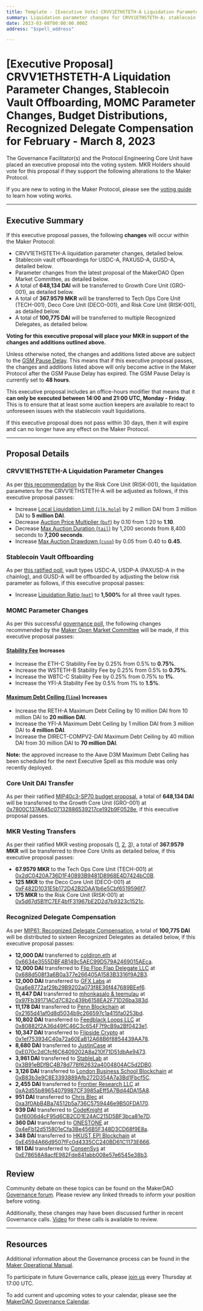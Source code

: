 ```yaml
---
title: Template - [Executive Vote] CRVV1ETHSTETH-A Liquidation Parameter Changes, Stablecoin Vault Offboarding, MOMC Parameter Changes, Budget Distributions, Recognized Delegate Compensation for February - March 8, 2023
summary: Liquidation parameter changes for CRVV1ETHSTETH-A; stablecoin vault offboarding for USDC-A, PAXUSD-A, and GUSD-A; MOMC parameter changes; DAI budget transfer for GRO-001; MKR vesting transfers for TECH-001, DECO-001, and RISK-001; Recognized Delegate compensation for February.
date: 2023-03-08T00:00:00.000Z
address: "$spell_address"

---
```

# [Executive Proposal] CRVV1ETHSTETH-A Liquidation Parameter Changes, Stablecoin Vault Offboarding, MOMC Parameter Changes, Budget Distributions, Recognized Delegate Compensation for February - March 8, 2023

The Governance Facilitator(s) and the Protocol Engineering Core Unit have placed an executive proposal into the voting system. MKR Holders should vote for this proposal if they support the following alterations to the Maker Protocol.

If you are new to voting in the Maker Protocol, please see the [voting guide](https://manual.makerdao.com/governance/voting-in-makerdao/on-chain-governance) to learn how voting works.

---

## Executive Summary

If this executive proposal passes, the following **changes** will occur within the Maker Protocol:
- CRVV1ETHSTETH-A liquidation parameter changes, detailed below.
- Stablecoin vault offboardings for USDC-A, PAXUSD-A, GUSD-A, detailed below.
- Parameter changes from the latest proposal of the MakerDAO Open Market Committee, as detailed below.
- A total of **648,134 DAI** will be transferred to Growth Core Unit (GRO-001), as detailed below.
- A total of **367.9579 MKR** will be transferred to Tech Ops Core Unit (TECH-001), Deco Core Unit (DECO-001), and Risk Core Unit (RISK-001), as detailed below.
- A total of **100,775 DAI** will be transferred to multiple Recognized Delegates, as detailed below.

**Voting for this executive proposal will place your MKR in support of the changes and additions outlined above.**

Unless otherwise noted, the changes and additions listed above are subject to the [GSM Pause Delay](https://manual.makerdao.com/parameter-index/core/param-gsm-pause-delay). This means that if this executive proposal passes, the changes and additions listed above will only become active in the Maker Protocol after the GSM Pause Delay has expired. The GSM Pause Delay is currently set to **48 hours**.

This executive proposal includes an office-hours modifier that means that it **can only be executed between 14:00 and 21:00 UTC, Monday - Friday**. This is to ensure that at least some auction keepers are available to react to unforeseen issues with the stablecoin vault liquidations.

If this executive proposal does not pass within 30 days, then it will expire and can no longer have any effect on the Maker Protocol.

---

## Proposal Details

### CRVV1ETHSTETH-A Liquidation Parameter Changes

As per [this recommendation](https://forum.makerdao.com/t/crvv1ethsteth-a-liquidation-parameters-adjustment/20020) by the Risk Core Unit (RISK-001), the liquidation parameters for the CRVV1ETHSTETH-A will be adjusted as follows, if this executive proposal passes:

- Increase [Local Liquidation Limit (`ilk.hole`)](https://manual.makerdao.com/parameter-index/collateral-auction/param-local-liquidation-limit) by 2 million DAI from 3 million DAI to **5 million DAI**.
- Decrease [Auction Price Multiplier (`buf`)](https://manual.makerdao.com/parameter-index/collateral-auction/param-auction-price-multiplier) by 0.10 from 1.20 to **1.10**.
- Decrease [Max Auction Duration (`tail`)](https://manual.makerdao.com/parameter-index/collateral-auction/param-max-auction-duration) by 1,200 seconds from 8,400 seconds to **7,200 seconds**.
- Increase [Max Auction Drawdown (`cusp`)](https://manual.makerdao.com/parameter-index/collateral-auction/param-max-auction-drawdown) by 0.05 from 0.40 to **0.45**.

### Stablecoin Vault Offboarding

As per [this ratified poll](https://vote.makerdao.com/polling/QmemXoCi), vault types USDC-A, USDP-A (PAXUSD-A in the chainlog), and GUSD-A will be offboarded by adjusting the below risk parameter as follows, if this executive proposal passes:

- Increase [Liquidation Ratio (`mat`)](https://manual.makerdao.com/parameter-index/vault-risk/param-liquidation-ratio) to **1,500%** for all three vault types.

### MOMC Parameter Changes

As per this successful [governance poll](https://vote.makerdao.com/polling/QmXGgakY), the following changes recommended by the [Maker Open Market Committee](https://forum.makerdao.com/t/parameter-proposal-group-makerdao-open-market-committee/7355) will be made, if this executive proposal passes:

#### [Stability Fee](https://manual.makerdao.com/parameter-index/vault-risk/param-stability-fee) Increases

- Increase the ETH-C Stability Fee by 0.25% from 0.5% to **0.75%**.
- Increase the WSTETH-B Stability Fee by 0.25% from 0.5% to **0.75%**.
- Increase the WBTC-C Stability Fee by 0.25% from 0.75% to **1%**.
- Increase the YFI-A Stability Fee by 0.5% from 1% to **1.5%**.

#### [Maximum Debt Ceiling (`line`)](https://manual.makerdao.com/module-index/module-dciam#maximum-debt-ceiling-line) Increases

- Increase the RETH-A Maximum Debt Ceiling by 10 million DAI from 10 million DAI to **20 million DAI**.
- Increase the YFI-A Maximum Debt Ceiling by 1 million DAI from 3 million DAI to **4 million DAI**.
- Increase the DIRECT-COMPV2-DAI Maximum Debt Ceiling by 40 million DAI from 30 million DAI to **70 million DAI**.

**Note:** the approved increase to the Aave D3M Maximum Debt Ceiling has been scheduled for the next Executive Spell as this module was only recently deployed.

### Core Unit DAI Transfer

As per their ratified [MIP40c3-SP70 budget proposal](https://mips.makerdao.com/mips/details/MIP40c3SP70), a total of **648,134 DAI** will be transferred to the Growth Core Unit (GRO-001) at [0x7800C137A645c07132886539217ce192b9F0528e](https://etherscan.io/address/0x7800C137A645c07132886539217ce192b9F0528e), if this executive proposal passes.

### MKR Vesting Transfers

As per their ratified MKR vesting proposals ([1](https://mips.makerdao.com/mips/details/MIP40c3SP54), [2](https://mips.makerdao.com/mips/details/MIP40c3SP36), [3](https://mips.makerdao.com/mips/details/MIP40c3SP25)), a total of **367.9579 MKR** will be transferred to three Core Units as detailed below, if this executive proposal passes:

- **67.9579 MKR** to the Tech Ops Core Unit (TECH-001) at [0x2dC0420A736D1F40893B9481D8968E4D7424bC0B](https://etherscan.io/address/0x2dC0420A736D1F40893B9481D8968E4D7424bC0B).
- **125 MKR** to the Deco Core Unit (DECO-001) at [0xF482D1031E5b172D42B2DAA1b6e5Cbf6519596f7](https://etherscan.io/address/0xF482D1031E5b172D42B2DAA1b6e5Cbf6519596f7).
- **175 MKR** to the Risk Core Unit (RISK-001) at [0x5d67d5B1fC7EF4bfF31967bE2D2d7b9323c1521c](https://etherscan.io/address/0x5d67d5B1fC7EF4bfF31967bE2D2d7b9323c1521c).

### Recognized Delegate Compensation

As per [MIP61: Recognized Delegate Compensation](https://mips.makerdao.com/mips/details/MIP61), a total of **100,775 DAI** will be distributed to sixteen Recognized Delegates as detailed below, if this executive proposal passes:

- **12,000 DAI** transferred to [coldiron.eth](https://vote.makerdao.com/address/0xb4b82978fce6d26a22dea7e653bb9ce8e14f8056) at [0x6634e3555DBF4B149c5AEC99D579A2469015AEca](https://etherscan.io/address/0x6634e3555DBF4B149c5AEC99D579A2469015AEca).
- **12,000 DAI** transferred to [Flip Flop Flap Delegate LLC](https://vote.makerdao.com/address/0x0f4be9f208c552a6b04d9a1222f385785f95beaa) at [0x688d508f3a6B0a377e266405A1583B3316f9A2B3](https://etherscan.io/address/0x688d508f3a6B0a377e266405A1583B3316f9A2B3).
- **12,000 DAI** transferred to [GFX Labs](https://vote.makerdao.com/address/0x869147940842bb1aa4c40e60c5e583f4911f2e02) at [0xa6e8772af29b29B9202a073f8E36f447689BEef6](https://etherscan.io/address/0xa6e8772af29b29B9202a073f8E36f447689BEef6).
- **11,447 DAI** transferred to [mhonkasalo & teemulau](https://vote.makerdao.com/address/0xaa19f47e6acb02df88efa9f023f2a38412069902) at [0x97Fb39171ACd7C82c439b6158EA2F71D26ba383d](https://etherscan.io/address/0x97Fb39171ACd7C82c439b6158EA2F71D26ba383d).
- **11,178 DAI** transferred to [Penn Blockchain](https://vote.makerdao.com/address/0x7ddb50a5b15aea7e7cf9ac8e55a7f9fd9d05ecc6) at [0x2165d41af0d8d5034b9c266597c1a415fa0253bd](https://etherscan.io/address/0x2165d41af0d8d5034b9c266597c1a415fa0253bd).
- **10,802 DAI** transferred to [Feedblack Loops LLC](https://vote.makerdao.com/address/0x92e1ca8b69a44bb17afa92838da68fc41f12250a) at [0x80882f2A36d49fC46C3c654F7f9cB9a2Bf0423e1](https://etherscan.io/address/0x80882f2A36d49fC46C3c654F7f9cB9a2Bf0423e1).
- **10,347 DAI** transferred to [Flipside Crypto](https://vote.makerdao.com/address/0x222d46d1229036c7bb6ea3f453406792ca3c3ea2) at [0x1ef753934C40a72a60EaB12A68B6f8854439AA78](https://etherscan.io/address/0x1ef753934C40a72a60EaB12A68B6f8854439AA78).
- **8,680 DAI** transferred to [JustinCase](https://vote.makerdao.com/address/0x4e324f2327fa3e567d802ddcf655f7188eb62754) at [0xE070c2dCfcf6C6409202A8a210f71D51dbAe9473](https://etherscan.io/address/0xE070c2dCfcf6C6409202A8a210f71D51dbAe9473).
- **3,961 DAI** transferred to [StableLab](https://vote.makerdao.com/address/0x4c28d8402ac01e5d623e4a5438535369770fe407) at [0x3B91eBDfBC4B78d778f62632a4004804AC5d2DB0](https://etherscan.io/address/0x3B91eBDfBC4B78d778f62632a4004804AC5d2DB0).
- **3,126 DAI** transferred to [London Business School Blockchain](https://vote.makerdao.com/address/0xf1792852bf860b4ef84a2869df1550bc80ec0ab7) at [0xB83b3e9C8E3393889Afb272D354A7a3Bd1Fbcf5C](https://etherscan.io/address/0xB83b3e9C8E3393889Afb272D354A7a3Bd1Fbcf5C).
- **2,455 DAI** transferred to [Frontier Research LLC](https://vote.makerdao.com/address/0x316090e23cc44e70245ba9846404413aca2df16f) at [0xA2d55b89654079987CF3985aEff5A7Bd44DA15A8](https://etherscan.io/address/0xA2d55b89654079987CF3985aEff5A7Bd44DA15A8).
- **951 DAI** transferred to [Chris Blec](https://vote.makerdao.com/address/0x2c511d932c5a6fe4071262d49bfc018cfbaaa1f5) at [0xa3f0AbB4Ba74512b5a736C5759446e9B50FDA170](https://etherscan.io/address/0xa3f0AbB4Ba74512b5a736C5759446e9B50FDA170).
- **939 DAI** transferred to [CodeKnight](https://vote.makerdao.com/address/0xe89f973a19cd76c3e5e236062668e43042176638) at [0xf6006d4cF95d6CB2CD1E24AC215D5BF3bca81e7D](https://etherscan.io/address/0xf6006d4cF95d6CB2CD1E24AC215D5BF3bca81e7D).
- **360 DAI** transferred to [ONESTONE](https://vote.makerdao.com/address/0x9301f3bb7a71ab4d46b17bd1f8254142fa8f26ad) at [0x4eFb12d515801eCfa3Be456B5F348D3CD68f9E8a](https://etherscan.io/address/0x4eFb12d515801eCfa3Be456B5F348D3CD68f9E8a).
- **348 DAI** transferred to [HKUST EPI Blockchain](https://vote.makerdao.com/address/0x925016c2367802632cabdf13b5fc2c1bdc2c301a) at [0xE4594A66d9507fFc0d4335CC240BD61C1173E666](https://etherscan.io/address/0xE4594A66d9507fFc0d4335CC240BD61C1173E666).
- **181 DAI** transferred to [ConsenSys](https://vote.makerdao.com/address/0x40f784b16b2d405efd4e9eb7d0663398d7d886fb) at [0xE78658A8acfE982Fde841abb008e57e6545e38b3](https://etherscan.io/address/0xE78658A8acfE982Fde841abb008e57e6545e38b3).
 
## Review

Community debate on these topics can be found on the MakerDAO [Governance forum](https://forum.makerdao.com/). Please review any linked threads to inform your position before voting.

Additionally, these changes may have been discussed further in recent Governance calls. [Video](https://www.youtube.com/playlist?list=PLLzkWCj8ywWNq5-90-Id6VPSsrk4OWVan) for these calls is available to review.

---

## Resources

Additional information about the Governance process can be found in the [Maker Operational Manual](https://manual.makerdao.com).

To participate in future Governance calls, please [join us](https://forum.makerdao.com/tag/pubcall-:-governance-and-risk) every Thursday at 17:00 UTC.

To add current and upcoming votes to your calendar, please see the [MakerDAO Governance Calendar](https://manual.makerdao.com/makerdao/calendars/governance-calendar).
